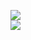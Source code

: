 [![](https://img.shields.io/badge/Made%20With-Github%20Spray-lightgrey.svg?style=for-the-badge&logo=github)](https://github.com/Annihil/github-spray#4949)  
[![](https://i.imgur.com/2DrTn0Z.gif)](https://github.com/Annihil/github-spray)